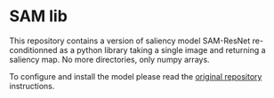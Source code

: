 # SAM lib
This repository contains a version of saliency model SAM-ResNet re-conditionned as a python library taking a single image and returning a saliency map. No more directories, only numpy arrays.

To configure and install the model please read the [original repository](https://github.com/marcellacornia/sam) instructions.
